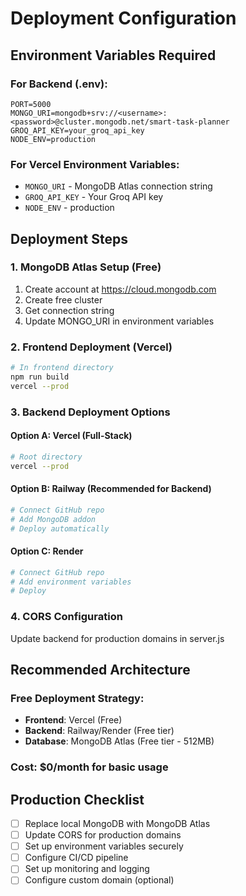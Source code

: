 # Deployment Configuration

## Environment Variables Required

### For Backend (.env):
```
PORT=5000
MONGO_URI=mongodb+srv://<username>:<password>@cluster.mongodb.net/smart-task-planner
GROQ_API_KEY=your_groq_api_key
NODE_ENV=production
```

### For Vercel Environment Variables:
- `MONGO_URI` - MongoDB Atlas connection string
- `GROQ_API_KEY` - Your Groq API key
- `NODE_ENV` - production

## Deployment Steps

### 1. MongoDB Atlas Setup (Free)
1. Create account at https://cloud.mongodb.com
2. Create free cluster
3. Get connection string
4. Update MONGO_URI in environment variables

### 2. Frontend Deployment (Vercel)
```bash
# In frontend directory
npm run build
vercel --prod
```

### 3. Backend Deployment Options

#### Option A: Vercel (Full-Stack)
```bash
# Root directory
vercel --prod
```

#### Option B: Railway (Recommended for Backend)
```bash
# Connect GitHub repo
# Add MongoDB addon
# Deploy automatically
```

#### Option C: Render
```bash
# Connect GitHub repo
# Add environment variables
# Deploy
```

### 4. CORS Configuration
Update backend for production domains in server.js

## Recommended Architecture

### Free Deployment Strategy:
- **Frontend**: Vercel (Free)
- **Backend**: Railway/Render (Free tier)
- **Database**: MongoDB Atlas (Free tier - 512MB)

### Cost: $0/month for basic usage

## Production Checklist
- [ ] Replace local MongoDB with MongoDB Atlas
- [ ] Update CORS for production domains
- [ ] Set up environment variables securely
- [ ] Configure CI/CD pipeline
- [ ] Set up monitoring and logging
- [ ] Configure custom domain (optional)
